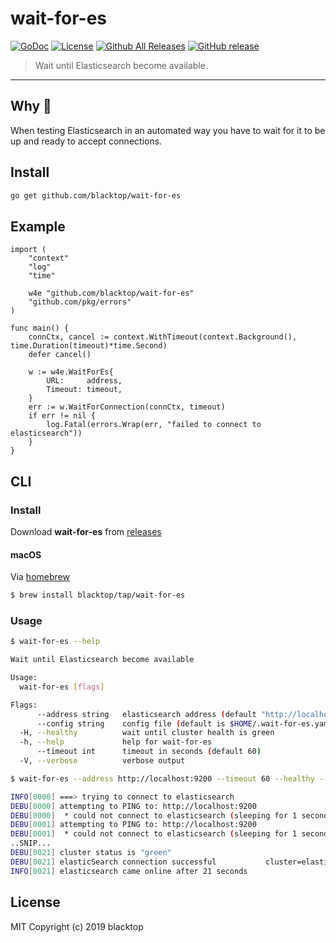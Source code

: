 # wait-for-es

[![GoDoc](https://godoc.org/github.com/blacktop/wait-for-es?status.svg)](https://godoc.org/github.com/blacktop/wait-for-es) [![License](http://img.shields.io/:license-mit-blue.svg)](http://doge.mit-license.org) [![Github All Releases](https://img.shields.io/github/downloads/blacktop/wait-for-es/total.svg)](https://github.com/blacktop/wait-for-es/releases/latest) [![GitHub release](https://img.shields.io/github/release/blacktop/wait-for-es.svg)](https://github.com/blacktop/wait-for-es/releases)

> Wait until Elasticsearch become available.

---

## Why 🤔

When testing Elasticsearch in an automated way you have to wait for it to be up and ready to accept connections.

## Install

```bash
go get github.com/blacktop/wait-for-es
```

## Example

```golang
import (
    "context"
    "log"
    "time"

    w4e "github.com/blacktop/wait-for-es"
    "github.com/pkg/errors"
)

func main() {
    connCtx, cancel := context.WithTimeout(context.Background(), time.Duration(timeout)*time.Second)
    defer cancel()

    w := w4e.WaitForEs{
        URL:     address,
        Timeout: timeout,
    }
    err := w.WaitForConnection(connCtx, timeout)
    if err != nil {
        log.Fatal(errors.Wrap(err, "failed to connect to elasticsearch"))
    }
}
```

## CLI

### Install

Download **wait-for-es** from [releases](https://github.com/blacktop/wait-for-es/releases)

#### macOS

Via [homebrew](https://brew.sh)

```bash
$ brew install blacktop/tap/wait-for-es
```

### Usage

```bash
$ wait-for-es --help

Wait until Elasticsearch become available

Usage:
  wait-for-es [flags]

Flags:
      --address string   elasticsearch address (default "http://localhost:9200")
      --config string    config file (default is $HOME/.wait-for-es.yaml)
  -H, --healthy          wait until cluster health is green
  -h, --help             help for wait-for-es
      --timeout int      timeout in seconds (default 60)
  -V, --verbose          verbose output
```

```bash
$ wait-for-es --address http://localhost:9200 --timeout 60 --healthy --verbose

INFO[0000] ===> trying to connect to elasticsearch
DEBU[0000] attempting to PING to: http://localhost:9200
DEBU[0000]  * could not connect to elasticsearch (sleeping for 1 second)
DEBU[0001] attempting to PING to: http://localhost:9200
DEBU[0001]  * could not connect to elasticsearch (sleeping for 1 second)
..SNIP...
DEBU[0021] cluster status is "green"
DEBU[0021] elasticSearch connection successful           cluster=elasticsearch code=200 url="http://localhost:9200" version=7.0.0
INFO[0021] elasticsearch came online after 21 seconds
```

## License

MIT Copyright (c) 2019 blacktop
